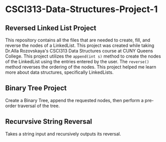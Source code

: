 # CSCI313-Data-Structures-Project-1

## Reversed Linked List Project

This repository contains all the files that are needed to create, fill, and reverse the nodes of a LinkedList. This project was created while taking Dr.Alla Rozovskaya's CSCI313 Data Structures course at CUNY Queens College. This project utilizes the `append(int s)` method to create the nodes of the LinkedList using the entries entered by the user. The `reverse()` method reverses the ordering of the nodes. This project helped me learn more about data structures, specifically LinkedLists. 

## Binary Tree Project

Create a Binary Tree, append the requested nodes, then perform a pre-order traversal of the tree. 

## Recurvsive String Reversal

Takes a string input and recursively outputs its reversal.

